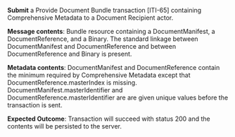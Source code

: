 **Submit** a Provide Document Bundle transaction [ITI-65] containing Comprehensive Metadata to a Document Recipient
actor.

**Message contents**: Bundle resource containing a DocumentManifest, a DocumentReference, and a Binary. The standard
linkage between DocumentManifest and DocumentReference and between DocumentReference and Binary is present.

**Metadata contents**: DocumentManifest and DocumentReference contain the minimum required by Comprehensive
 Metadata except that DocumentReference.masterIndex is missing.   DocumentManifest.masterIdentifier and
DocumentReference.masterIdentifier are are given unique values before the transaction is sent.

**Expected Outcome**: Transaction will succeed with status 200 and the contents will be persisted to the server.
